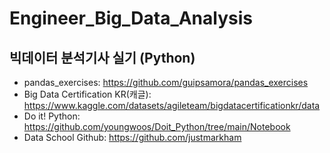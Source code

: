 # Engineer_Big_Data_Analysis
빅데이터 분석기사 실기 (Python)
---

- pandas_exercises: https://github.com/guipsamora/pandas_exercises
- Big Data Certification KR(캐글): https://www.kaggle.com/datasets/agileteam/bigdatacertificationkr/data
- Do it! Python: https://github.com/youngwoos/Doit_Python/tree/main/Notebook
- Data School Github: https://github.com/justmarkham